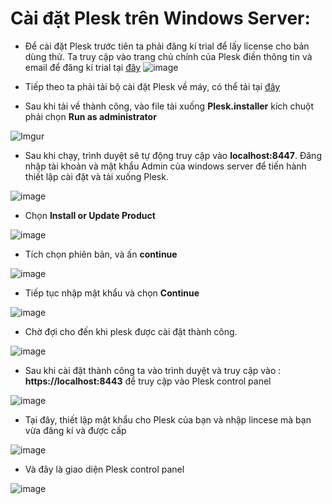 # Cài đặt Plesk trên Windows Server:
- Để cài đặt Plesk trước tiên ta phải đăng kí trial để lấy license cho bản dùng thử. Ta truy cập vào trang chủ chính của Plesk điền thông tin và email để đăng kí trial tại [đây](https://www.plesk.com/)
![image](https://github.com/user-attachments/assets/dc5bc549-a91b-4d14-b639-899905aa4bd8)

- Tiếp theo ta phải tải bộ cài đặt Plesk về máy, có thể tải tại [đây](https://get.plesk.com/)

- Sau khi tải về thành công, vào file tải xuống **Plesk.installer** kích chuột phải chọn **Run as administrator**

![Imgur](https://i.imgur.com/lCoK9sT.png)

- Sau khi chạy, trình duyệt sẽ tự động truy cập vào **localhost:8447**. Đăng nhập tài khoản và mật khẩu Admin của windows server để tiến hành thiết lập cài đặt và tải xuống Plesk. 

![image](https://github.com/user-attachments/assets/86453b23-c453-4bc5-aa21-0654de6334a4)

- Chọn **Install or Update Product**

![image](https://github.com/user-attachments/assets/d66979c9-4494-419c-bee1-6e8ff96ea304)

- Tích chọn phiên bản, và ấn **continue**

![image](https://github.com/user-attachments/assets/8328ed29-3801-4bb6-a274-e93bf62c0816)

- Tiếp tục nhập mật khẩu và chọn **Continue**

![image](https://github.com/user-attachments/assets/a2445fa8-9d64-4bf5-a4bd-7e446b857e1c)


- Chờ đợi cho đến khi plesk được cài đặt thành công.

![image](https://github.com/user-attachments/assets/309ac13e-16cb-42a1-84fb-77597234f914)

- Sau khi cài đặt thành công ta vào trình duyệt và truy cập vào : **https://localhost:8443** để truy cập vào Plesk control panel

![image](https://github.com/user-attachments/assets/485398eb-cc10-4696-985c-1f55ae77a984)

- Tại đây, thiết lập mật khẩu cho Plesk của bạn và nhập lincese mà bạn vừa đăng kí và được cấp

![image](https://github.com/user-attachments/assets/f62f9f04-9698-4360-a4d5-aab109c1a777)

- Và đây là giao diện Plesk control panel

![image](https://github.com/user-attachments/assets/2c46cecf-b6be-4b01-a8d0-dc9f539cb410)

